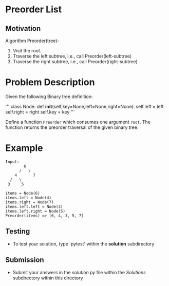 # Preorder List

## Motivation
Algorithm Preorder(tree)-
1. Visit the root.
2. Traverse the left subtree, i.e., call Preorder(left-subtree)
3. Traverse the right subtree, i.e., call Preorder(right-subtree) 

# Problem Description
Given the following Binary tree definition:

'''
class Node: 
	def __init__(self,key=None,left=None,right=None): 
		self.left = left
		self.right = right
		self.key = key
'''

Define a function `Preorder` which consumes one argument `root`. The function returns the preorder traversal of the given binary tree.

# Example
```
Input:
        6
      /   \
    4       7
  /   \
 3     5

items = Node(6)
items.left = Node(4)
items.right = Node(7)
items.left.left = Node(3)
items.left.right = Node(5)
Preorder(items) => [6, 4, 3, 5, 7]

```

## Testing
* To test your solution, type 'pytest' within the **solution** subdirectory

## Submission
* Submit your answers in the *solution.py* file within the *Solutions* subdirectory within this directory